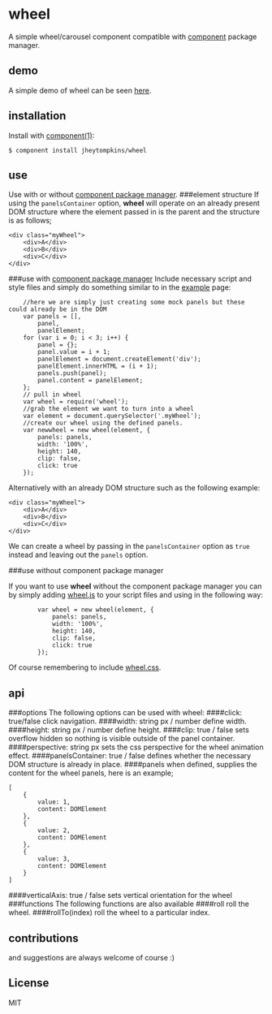 # wheel

  A simple wheel/carousel component compatible with [component](https://github.com/component/component) package manager.

## demo

A simple demo of wheel can be seen [here](http://jsfiddle.net/BDJmq/4/).

## installation

  Install with [component(1)](https://github.com/component/component):

    $ component install jheytompkins/wheel


## use
Use with or without [component package manager](https://github.com/component/component).
###element structure
If using the `panelsContainer` option, __wheel__ will operate on an already present DOM structure where the element passed in is the parent and the structure is as follows;

	<div class="myWheel">
		<div>A</div>
		<div>B</div>
		<div>C</div>
	</div>

###use with [component package manager](https://github.com/component/component)
Include necessary script and style files and simply do something similar to in the [example](https://github.com/jheytompkins/wheel/blob/master/example.html) page:

		//here we are simply just creating some mock panels but these could already be in the DOM
		var panels = [],
			panel,
			panelElement;
		for (var i = 0; i < 3; i++) {
			panel = {};
			panel.value = i + 1;
			panelElement = document.createElement('div');
			panelElement.innerHTML = (i + 1);
			panels.push(panel);
			panel.content = panelElement;
		};
		// pull in wheel
		var wheel = require('wheel');
		//grab the element we want to turn into a wheel
		var element = document.querySelector('.myWheel');
		//create our wheel using the defined panels.
		var newwheel = new wheel(element, {
			panels: panels,
			width: '100%',
			height: 140,
			clip: false,
			click: true
		});

Alternatively with an already DOM structure such as the following example:

	<div class="myWheel">
		<div>A</div>
		<div>B</div>
		<div>C</div>
	</div>

We can create a wheel by passing in the `panelsContainer` option as `true` instead and leaving out the `panels` option.

###use without component package manager

 If you want to use __wheel__ without the component package manager you can by simply adding [wheel.js](https://github.com/jheytompkins/wheel/blob/master/wheel.js) to your script files and using in the following way:

	 		var wheel = new wheel(element, {
	 			panels: panels,
				width: '100%',
				height: 140,
				clip: false,
				click: true
	 		});

Of course remembering to include [wheel.css](https://github.com/jheytompkins/wheel/blob/master/wheel.css).

## api
###options
The following options can be used with wheel:
####click: true/false
click navigation.
####width: string px / number
define width.
####height: string px / number
define height.
####clip: true / false
sets overflow hidden so nothing is visible outside of the panel container.
####perspective: string px
sets the css perspective for the wheel animation effect.
####panelsContainer: true / false
defines whether the necessary DOM structure is already in place.
####panels
when defined, supplies the content for the wheel panels, here is an example;
	
	[
		{
			value: 1,
			content: DOMElement
		},
		{
			value: 2,
			content: DOMElement
		},
		{
			value: 3,
			content: DOMElement
		}
	]

####verticalAxis: true / false
sets vertical orientation for the wheel
###functions
The following functions are also available
####roll
roll the wheel.
####rollTo(index)
roll the wheel to a particular index.

## contributions 

and suggestions are always welcome of course :)

## License

  MIT
